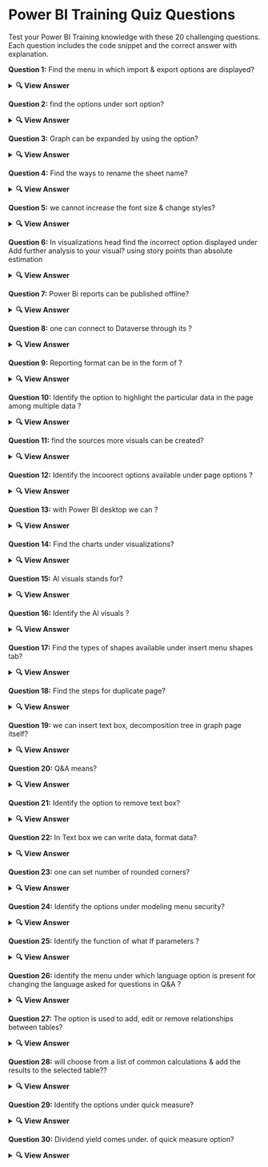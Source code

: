 # Power BI Training Quiz Questions

Test your Power BI Training knowledge with these 20 challenging questions. Each question includes the code snippet and the correct answer with explanation.

**Question 1:** Find the menu in which import & export options are displayed?

<details> <summary><b>🔍 View Answer</b></summary>
✅ Answer:<br><br>

<p align="center">
✔️ file menu
</p>

</details>

**Question 2:** find the options under sort option?

<details> <summary><b>🔍 View Answer</b></summary>
✅ Answer: <br><br>

<p align="center">
✔️ Both 1 & 2
</p>

</details>

**Question 3:** Graph can be expanded by using the option?

<details> <summary><b>🔍 View Answer</b></summary>
✅ Answer: <br><br>

<p align="center">
✔️ Focus mode
</p>

</details>

**Question 4:** Find the ways to rename the sheet name?

<details> <summary><b>🔍 View Answer</b></summary>
✅ Answer: <br><br>
<p align="center">✔️ Both 1 & 2</p>

</details>

**Question 5:** we cannot increase the font size & change styles?

<details> <summary><b>🔍 View Answer</b></summary>
✅ Answer: <br><br>

<p align="center">
✔️ False
</p>

</details>

**Question 6:** In visualizations head find the incorrect option displayed under Add further analysis to your visual? using story points than absolute estimation

<details> <summary><b>🔍 View Answer</b></summary>
✅ Answer: <br><br>

<p align="center">
✔️ Head icons
</p>

</details>

**Question 7:** Power Bi reports can be published offline?

<details> <summary><b>🔍 View Answer</b></summary>
✅ Answer: <br><br>
<p align="center">
✔️ False
</p>

</details>

**Question 8:** one can connect to Dataverse through its ?

<details> <summary><b>🔍 View Answer</b></summary>
✅ Answer: <br><br>
<p align="center">
✔️ SQL endpoint
</p>

</details>

**Question 9:** Reporting format can be in the form of ?

<details> <summary><b>🔍 View Answer</b></summary>
✅ Answer:  <br><br>
<p align="center">✔️ All of the above</p>

</details>

**Question 10:** Identify the option to highlight the particular data in the page among multiple data ?

<details> <summary><b>🔍 View Answer</b></summary>
✅ Answer: <br><br>

<p align="center">
✔️ Spotlight option
</p>

</details>

**Question 11:** find the sources more visuals can be created?

<details> <summary><b>🔍 View Answer</b></summary>
✅ Answer: <br><br>

<p align="center">
✔️ Both 1 & 2
</p>
</details>

**Question 12:** Identify the incoorect options available under page options ?

<details> <summary><b>🔍 View Answer</b></summary>
✅ Answer: <br><br>

<p align="center">
✔️ shrink object
</p>

</details>

**Question 13:** with Power BI desktop we can ?

<details> <summary><b>🔍 View Answer</b></summary>
✅ Answer: <br><br>

<p align="center">
✔️ All of the above
</p>

</details>

**Question 14:** Find the charts under visualizations?

<details> <summary><b>🔍 View Answer</b></summary>
✅ Answer: <br><br>
<p align="center">
✔️ Both 1 & 2
</p>

</details>

**Question 15:** Al visuals stands for?

<details> <summary><b>🔍 View Answer</b></summary>
✅ Answer: <br><br>
<p align="center">
✔️ Artificial inteligence visuals
</p>

</details>

**Question 16:** Identify the Al visuals ?

<details> <summary><b>🔍 View Answer</b></summary>
✅ Answer:  <br><br>
<p align="center">
✔️ All of the above
</p>

</details>

**Question 17:** Find the types of shapes available under insert menu shapes tab?

<details> <summary><b>🔍 View Answer</b></summary>
✅ Answer: <br><br>

<p align="center">
✔️ Both 1 & 2
</p>

</details>

**Question 18:** Find the steps for duplicate page?

<details> <summary><b>🔍 View Answer</b></summary>
✅ Answer: <br><br>
<p align="center">✔️ Insert>New page>duplicate page
</p>

</details>

**Question 19:** we can insert text box, decomposition tree in graph page itself?

<details> <summary><b>🔍 View Answer</b></summary>
✅ Answer: <br><br>

<p align="center">
True 
</p>

</details>

**Question 20:** Q&A means?

<details> <summary><b>🔍 View Answer</b></summary>
✅ Answer: <br><br>
<p align="center">✔️ Ask questions about your data in natural language to create new visuals
</p>

</details>

**Question 21:** Identify the option to remove text box?

<details> <summary><b>🔍 View Answer</b></summary>
✅ Answer: <br><br>
<p align="center">✔️ click on corner of box> Remove
</p>

</details>

**Question 22:** In Text box we can write data, format data?

<details> <summary><b>🔍 View Answer</b></summary>
✅ Answer: <br><br>
<p align="center">✔️ True
</p>

</details>

**Question 23:** one can set number of rounded corners?

<details> <summary><b>🔍 View Answer</b></summary>
✅ Answer: <br><br>
<p align="center">✔️ Maximum
</p>

</details>

**Question 24:** Identify the options under modeling menu security?

<details> <summary><b>🔍 View Answer</b></summary>
✅ Answer: <br><br>
<p align="center">✔️ both 1&2
</p>

</details>

**Question 25:** Identify the function of what If parameters ?

<details> <summary><b>🔍 View Answer</b></summary>
✅ Answer: <br><br>
<p align="center">✔️ Let you see your data behaves under different conditions
</p>

</details>

**Question 26:** identify the menu under which language option is present for changing the language asked for questions in Q&A ?

<details> <summary><b>🔍 View Answer</b></summary>
✅ Answer: <br><br>
<p align="center">✔️ modelling menu
</p>

</details>

**Question 27:** The option is used to add, edit or remove relationships between tables?

<details> <summary><b>🔍 View Answer</b></summary>
✅ Answer: <br><br>
<p align="center">✔️ manage relationships
</p>

</details>

**Question 28:** will choose from a list of common calculations & add the results to the selected table??

<details> <summary><b>🔍 View Answer</b></summary>
✅ Answer: <br><br>
<p align="center">✔️ Quick measure
</p>

</details>

**Question 29:** Identify the options under quick measure?

<details> <summary><b>🔍 View Answer</b></summary>
✅ Answer: <br><br>
<p align="center">✔️ Both 1 & 2
</p>

</details>

**Question 30:** Dividend yield comes under. of quick measure option?

<details> <summary><b>🔍 View Answer</b></summary>
✅ Answer: <br><br>
<p align="center">✔️ financials
</p>

</details>
